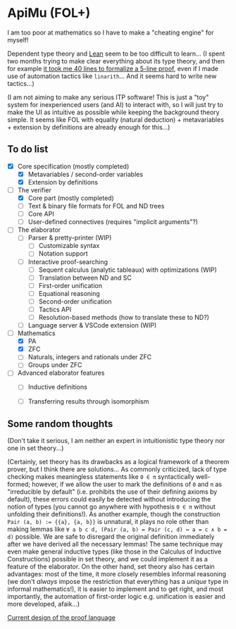 # ApiMu (FOL+)

I am too poor at mathematics so I have to make a "cheating engine" for myself!

Dependent type theory and [Lean](https://leanprover.github.io/) seem to be too difficult to learn... (I spent two months trying to make clear everything about its type theory, and then for example [it took me 40 lines to formalize a 5-line proof](https://github.com/bridgekat/lean-notes/blob/e8a9df5fff3feea2c5cc2d0112c101dd8d68f80c/src/2_analysis/1_the_real_and_complex_number_systems.lean#L448), even if I made use of automation tactics like `linarith`... And it seems hard to write new tactics...)

(I am not aiming to make any serious ITP software! This is just a "toy" system for inexperienced users (and AI) to interact with, so I will just try to make the UI as intuitive as possible while keeping the background theory simple. It seems like FOL with equality (natural deduction) + metavariables + extension by definitions are already enough for this...)


## To do list

- [x] Core specification (mostly completed)
  - [x] Metavariables / second-order variables
  - [x] Extension by definitions
- [ ] The verifier
  - [x] Core part (mostly completed)
  - [ ] Text & binary file formats for FOL and ND trees
  - [ ] Core API
  - [ ] User-defined connectives (requires "implicit arguments"?)
- [ ] The elaborator
  - [ ] Parser & pretty-printer (WIP)
    - [ ] Customizable syntax
    - [ ] Notation support
  - [ ] Interactive proof-searching
    - [ ] Sequent calculus (analytic tableaux) with optimizations (WIP)
    - [ ] Translation between ND and SC
    - [ ] First-order unification
    - [ ] Equational reasoning
    - [ ] Second-order unification
    - [ ] Tactics API
    - [ ] Resolution-based methods (how to translate these to ND?)
  - [ ] Language server & VSCode extension (WIP)
- [ ] Mathematics
  - [x] PA
  - [x] ZFC
  - [ ] Naturals, integers and rationals under ZFC
  - [ ] Groups under ZFC
- [ ] Advanced elaborator features
  - [ ] Inductive definitions
  - [ ] Transferring results through isomorphism


## Some random thoughts

(Don't take it serious, I am neither an expert in intuitionistic type theory nor one in set theory...)

(Certainly, set theory has its drawbacks as a logical framework of a theorem prover, but I think there are solutions... As commonly criticized, lack of type checking makes meaningless statements like `0 ∈ π` syntactically well-formed; however, if we allow the user to mark the definitions of `0` and `π` as "irreducible by default" (i.e. prohibits the use of their defining axioms by default), these errors could easily be detected without introducing the notion of types (you cannot go anywhere with hypothesis `0 ∈ π` without unfolding their definitions!). As another example, though the construction `Pair (a, b) := {{a}, {a, b}}` is unnatural, it plays no role other than making lemmas like `∀ a b c d, (Pair (a, b) = Pair (c, d) ↔ a = c ∧ b = d)` possible. We are safe to disregard the original definition immediately after we have derived all the necessary lemmas! The same technique may even make general inductive types (like those in the Calculus of Inductive Constructions) possible in set theory, and we could implement it as a feature of the elaborator. On the other hand, set theory also has certain advantages: most of the time, it more closely resembles informal reasoning (we don't *always* impose the restriction that everything has a *unique* type in informal mathematics!), it is easier to implement and to get right, and most importantly, the automation of first-order logic e.g. unification is easier and more developed, afaik...)

[Current design of the proof language](https://github.com/bridgekat/apimu/blob/main/notes/design.md)

